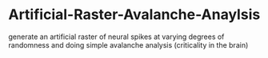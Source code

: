 # Artificial-Raster-Avalanche-Anaylsis
generate an artificial raster of neural spikes at varying degrees of randomness and doing simple avalanche analysis (criticality in the brain)
